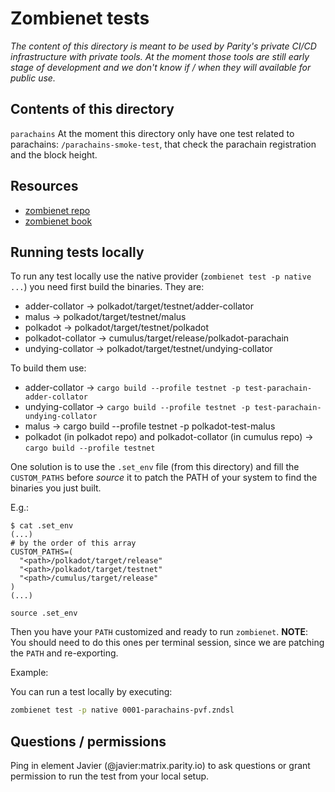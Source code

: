 # Zombienet tests

_The content of this directory is meant to be used by Parity's private CI/CD infrastructure with private tools. At the moment those tools are still early stage of development and we don't know if / when they will available for public use._

## Contents of this directory

`parachains`
    At the moment this directory only have one test related to parachains: `/parachains-smoke-test`, that check the parachain registration and the block height.

## Resources

* [zombienet repo](https://github.com/paritytech/zombienet)
* [zombienet book](https://paritytech.github.io/zombienet/)

## Running tests locally

To run any test locally use the native provider (`zombienet test -p native ...`) you need first build the binaries. They are:

* adder-collator -> polkadot/target/testnet/adder-collator
* malus -> polkadot/target/testnet/malus
* polkadot -> polkadot/target/testnet/polkadot
* polkadot-collator -> cumulus/target/release/polkadot-parachain
* undying-collator -> polkadot/target/testnet/undying-collator

To build them use:
* adder-collator -> `cargo build --profile testnet -p test-parachain-adder-collator`
* undying-collator -> `cargo build --profile testnet -p test-parachain-undying-collator`
* malus -> cargo build --profile testnet -p polkadot-test-malus
* polkadot (in polkadot repo) and polkadot-collator (in cumulus repo) -> `cargo build --profile testnet`

One solution is to use the `.set_env` file (from this directory) and fill the `CUSTOM_PATHS` before *source* it to patch the PATH of your system to find the binaries you just built.

E.g.:
```
$ cat .set_env
(...)
# by the order of this array
CUSTOM_PATHS=(
  "<path>/polkadot/target/release"
  "<path>/polkadot/target/testnet"
  "<path>/cumulus/target/release"
)
(...)

source .set_env
```

Then you have your `PATH` customized and ready to run `zombienet`.
 **NOTE**: You should need to do this ones per terminal session, since we are patching the `PATH` and re-exporting.

Example:

You can run a test locally by executing:
```sh
zombienet test -p native 0001-parachains-pvf.zndsl
```

## Questions / permissions

Ping in element Javier (@javier:matrix.parity.io) to ask questions or grant permission to run the test from your local setup.

